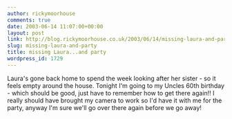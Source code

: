 ```yaml
---
author: rickymoorhouse
comments: true
date: 2003-06-14 11:07:00+00:00
layout: post
link: http://blog.rickymoorhouse.co.uk/2003/06/14/missing-laura-and-party/
slug: missing-laura-and-party
title: missing Laura...and party
wordpress_id: 1729
---
```


Laura's gone back home to spend the week looking after her sister - so it feels empty around the house. Tonight I'm going to my Uncles 60th birthday - which should be good, just have to remember how to get there again!! I really should have brought my camera to work so I'd have it with me for the party, anyway I'm sure we'll go over there again before we go away!
